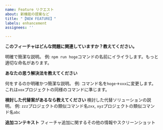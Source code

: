 ```yaml
---
name: Feature リクエスト
about: 新機能の提案など
title: "【NEW FEATURE】"
labels: enhancement
assignees: ''

---
```


**このフィーチャはどんな問題に関連していますか？教えてください。**

明確で簡潔な説明。
例: `npm run hoge`コマンドの名前にイライラします。もっと適切な命名があります。

**あなたの思う解決法を教えてください**

何をするのか明確かつ簡潔な説明。
例: コマンド名を`hoge`→`xxx`に変更します。これは`xox`プロジェクトの同様のコマンドに準じます。

**検討した代替案があるなら教えてください**
検討した代替ソリューションの説明。
例: `zzz`プロジェクトの類似コマンド名`zxx`, `xyz`プロジェクトの類似コマンド名`abc`

**追加コンテキスト**
フィーチャ追加に関するその他の情報やスクリーンショット
